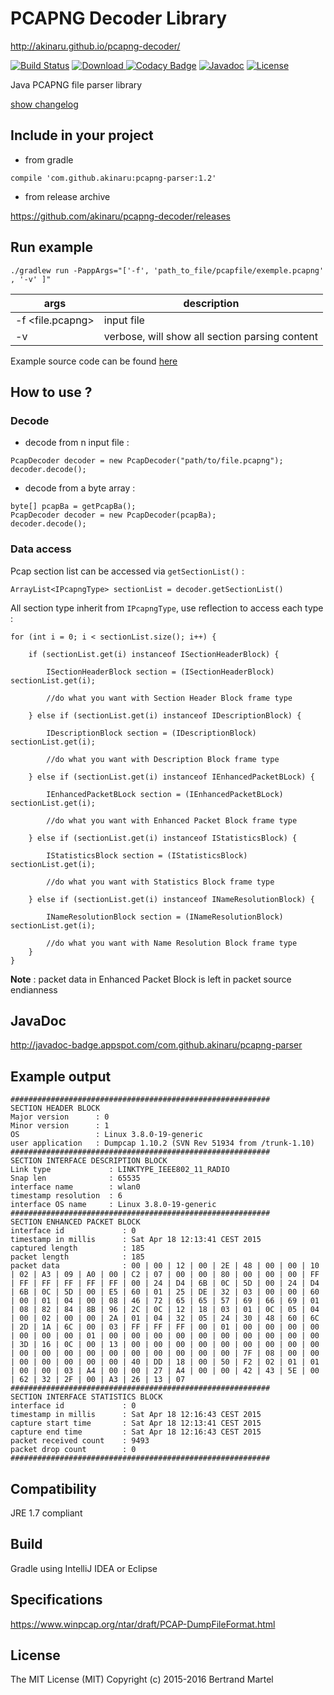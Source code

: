 # PCAPNG Decoder Library #

http://akinaru.github.io/pcapng-decoder/

[![Build Status](https://travis-ci.org/akinaru/pcapng-decoder.svg?branch=master)](https://travis-ci.org/akinaru/pcapng-decoder)
[ ![Download](https://api.bintray.com/packages/akinaru/maven/pcapng-parser/images/download.svg) ](https://bintray.com/akinaru/maven/pcapng-parser/_latestVersion)
[![Codacy Badge](https://api.codacy.com/project/badge/Grade/1188df87489749a48978a5d953662d18)](https://www.codacy.com/app/bmartel.fr/pcapng-decoder?utm_source=github.com&amp;utm_medium=referral&amp;utm_content=akinaru/pcapng-decoder&amp;utm_campaign=Badge_Grade)
[![Javadoc](http://javadoc-badge.appspot.com/com.github.akinaru/pcapng-parser.svg?label=javadoc)](http://javadoc-badge.appspot.com/com.github.akinaru/pcapng-parser)
[![License](http://img.shields.io/:license-mit-blue.svg)](LICENSE.md)

Java PCAPNG file parser library

<a href="CHANGELOG.md">show changelog</a>

## Include in your project

* from gradle 

```
compile 'com.github.akinaru:pcapng-parser:1.2'
```

* from release archive

https://github.com/akinaru/pcapng-decoder/releases

## Run example

```
./gradlew run -PappArgs="['-f', 'path_to_file/pcapfile/exemple.pcapng'  , '-v' ]"
```

|  args            | description                                        |
|------------------|----------------------------------------------------|
| -f <file.pcapng> | input file                                         |
| -v               | verbose, will show all section parsing content     |

Example source code can be found <a href="https://github.com/akinaru/pcapng-decoder/tree/master/examples">here</a>

## How to use ?

### Decode

* decode from n input file :
```
PcapDecoder decoder = new PcapDecoder("path/to/file.pcapng");
decoder.decode();
```

* decode from a byte array :
```
byte[] pcapBa = getPcapBa();
PcapDecoder decoder = new PcapDecoder(pcapBa);
decoder.decode();
```

### Data access

Pcap section list can be accessed via `getSectionList()` :

```
ArrayList<IPcapngType> sectionList = decoder.getSectionList()
```

All section type inherit from `IPcapngType`, use reflection to access each type :

```
for (int i = 0; i < sectionList.size(); i++) {

    if (sectionList.get(i) instanceof ISectionHeaderBlock) {

        ISectionHeaderBlock section = (ISectionHeaderBlock) sectionList.get(i);

        //do what you want with Section Header Block frame type

    } else if (sectionList.get(i) instanceof IDescriptionBlock) {
        
        IDescriptionBlock section = (IDescriptionBlock) sectionList.get(i);

        //do what you want with Description Block frame type 

    } else if (sectionList.get(i) instanceof IEnhancedPacketBLock) {

        IEnhancedPacketBLock section = (IEnhancedPacketBLock) sectionList.get(i);

		//do what you want with Enhanced Packet Block frame type 

    } else if (sectionList.get(i) instanceof IStatisticsBlock) {

        IStatisticsBlock section = (IStatisticsBlock) sectionList.get(i);

        //do what you want with Statistics Block frame type 

    } else if (sectionList.get(i) instanceof INameResolutionBlock) {

        INameResolutionBlock section = (INameResolutionBlock) sectionList.get(i);

        //do what you want with Name Resolution Block frame type
    }
}
```

<b>Note</b> : packet data in Enhanced Packet Block is left in packet source endianness

## JavaDoc

http://javadoc-badge.appspot.com/com.github.akinaru/pcapng-parser

## Example output

```
##########################################################
SECTION HEADER BLOCK
Major version      : 0
Minor version      : 1
OS                 : Linux 3.8.0-19-generic
user application   : Dumpcap 1.10.2 (SVN Rev 51934 from /trunk-1.10)
##########################################################
SECTION INTERFACE DESCRIPTION BLOCK
Link type             : LINKTYPE_IEEE802_11_RADIO
Snap len              : 65535
interface name        : wlan0
timestamp resolution  : 6
interface OS name     : Linux 3.8.0-19-generic
##########################################################
SECTION ENHANCED PACKET BLOCK
interface id             : 0
timestamp in millis      : Sat Apr 18 12:13:41 CEST 2015
captured length          : 185
packet length            : 185
packet data              : 00 | 00 | 12 | 00 | 2E | 48 | 00 | 00 | 10 | 02 | A3 | 09 | A0 | 00 | C2 | 07 | 00 | 00 | 80 | 00 | 00 | 00 | FF | FF | FF | FF | FF | FF | 00 | 24 | D4 | 6B | 0C | 5D | 00 | 24 | D4 | 6B | 0C | 5D | 00 | E5 | 60 | 01 | 25 | DE | 32 | 03 | 00 | 00 | 60 | 00 | 01 | 04 | 00 | 08 | 46 | 72 | 65 | 65 | 57 | 69 | 66 | 69 | 01 | 08 | 82 | 84 | 8B | 96 | 2C | 0C | 12 | 18 | 03 | 01 | 0C | 05 | 04 | 00 | 02 | 00 | 00 | 2A | 01 | 04 | 32 | 05 | 24 | 30 | 48 | 60 | 6C | 2D | 1A | 6C | 00 | 03 | FF | FF | FF | 00 | 01 | 00 | 00 | 00 | 00 | 00 | 00 | 00 | 01 | 00 | 00 | 00 | 00 | 00 | 00 | 00 | 00 | 00 | 00 | 3D | 16 | 0C | 00 | 13 | 00 | 00 | 00 | 00 | 00 | 00 | 00 | 00 | 00 | 00 | 00 | 00 | 00 | 00 | 00 | 00 | 00 | 00 | 00 | 7F | 08 | 00 | 00 | 00 | 00 | 00 | 00 | 00 | 40 | DD | 18 | 00 | 50 | F2 | 02 | 01 | 01 | 00 | 00 | 03 | A4 | 00 | 00 | 27 | A4 | 00 | 00 | 42 | 43 | 5E | 00 | 62 | 32 | 2F | 00 | A3 | 26 | 13 | 07
##########################################################
SECTION INTERFACE STATISTICS BLOCK
interface id             : 0
timestamp in millis      : Sat Apr 18 12:16:43 CEST 2015
capture start time       : Sat Apr 18 12:13:41 CEST 2015
capture end time         : Sat Apr 18 12:16:43 CEST 2015
packet received count    : 9493
packet drop count        : 0
##########################################################
```

## Compatibility

JRE 1.7 compliant

## Build

Gradle using IntelliJ IDEA or Eclipse

## Specifications 

https://www.winpcap.org/ntar/draft/PCAP-DumpFileFormat.html

## License

The MIT License (MIT) Copyright (c) 2015-2016 Bertrand Martel

